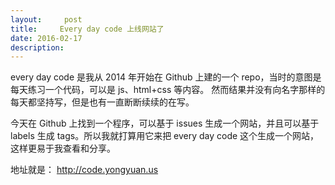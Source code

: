 ```yaml
---
layout:     post
title:     Every day code 上线网站了
date: 2016-02-17
description: 
---
```

every day code 是我从 2014 年开始在 Github 上建的一个 repo，当时的意图是每天练习一个代码，可以是 js、html+css 等内容。
然而结果并没有向名字那样的每天都坚持写，但是也有一直断断续续的在写。

今天在 Github 上找到一个程序，可以基于 issues 生成一个网站，并且可以基于 labels 生成 tags。所以我就打算用它来把 every day code 这个生成一个网站，这样更易于我查看和分享。

地址就是： http://code.yongyuan.us





